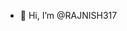 - 👋 Hi, I’m @RAJNISH317


<!---
RAJNISH317/RAJNISH317 is a ✨ special ✨ repository because its `README.md` (this file) appears on your GitHub profile.
You can click the Preview link to take a look at your changes.
--->
